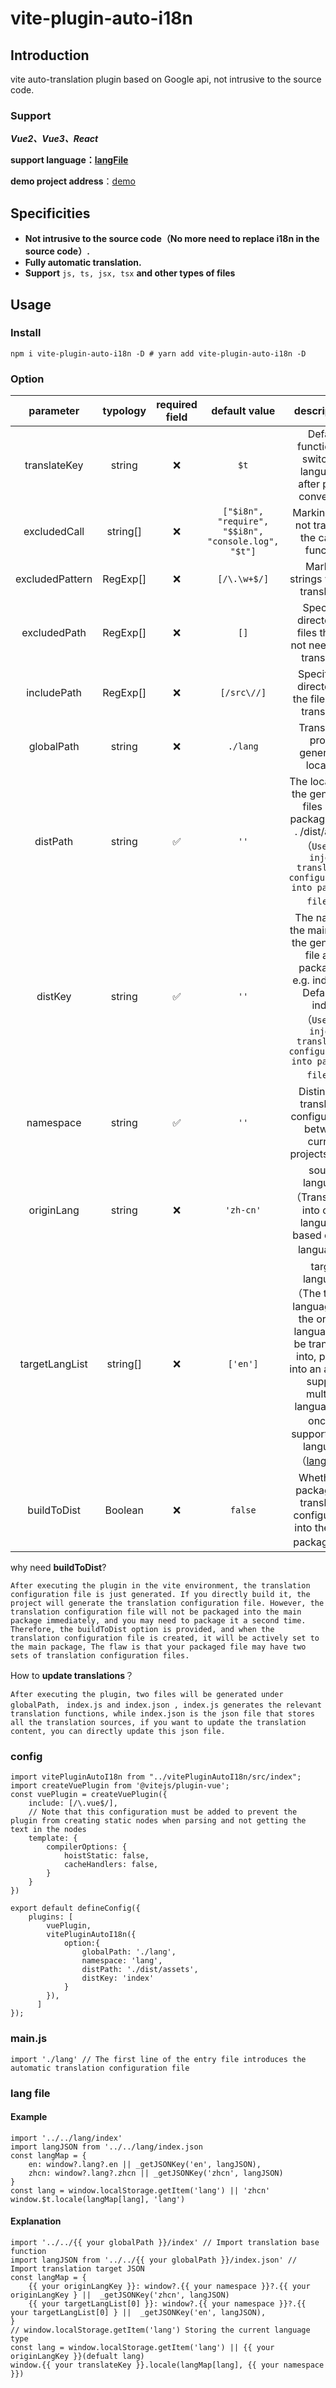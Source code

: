 # vite-plugin-auto-i18n

## Introduction

vite auto-translation plugin based on Google api, not intrusive to the source code.

### Support

**_Vue2、Vue3、React_**

**support language：[langFile](./language.js)**

**demo project address**：[demo](https://github.com/wenps/vitePluginAutoI18nDemo)

## Specificities

-   **Not intrusive to the source code（No more need to replace i18n in the source code）.**
-   **Fully automatic translation.**
-   **Support** `js, ts, jsx, tsx` **and other types of files**

## Usage

### Install

```
npm i vite-plugin-auto-i18n -D # yarn add vite-plugin-auto-i18n -D
```

### Option

|    parameter    | typology | required field |                    default value                    |                                                                                                   descriptions                                                                                                   |
| :-------------: | :------: | :------------: | :-------------------------------------------------: | :--------------------------------------------------------------------------------------------------------------------------------------------------------------------------------------------------------------: |
|  translateKey   |  string  |       ❌       |                        `$t`                         |                                                                         Default function for switching languages after plugin conversion                                                                         |
|  excludedCall   | string[] |       ❌       | `["$i8n", "require", "$$i8n", "console.log", "$t"]` |                                                                                 Marking does not translate the calling function                                                                                  |
| excludedPattern | RegExp[] |       ❌       |                    `[/\.\w+$/]`                     |                                                                                       Marking strings without translation                                                                                        |
|  excludedPath   | RegExp[] |       ❌       |                        `[]`                         |                                                                          Specify a directory of files that do not need to be translated                                                                          |
|   includePath   | RegExp[] |       ❌       |                     `[/src\//]`                     |                                                                               Specify the directory of the files to be translated                                                                                |
|   globalPath    |  string  |       ❌       |                      `./lang`                       |                                                                                     Translation profile generation location                                                                                      |
|    distPath     |  string  |       ✅       |                        `''`                         |                                 The location of the generated files after packaging e.g. . /dist/assets<br />（`Used to inject translation configurations into packaged files`）                                 |
|     distKey     |  string  |       ✅       |                        `''`                         |                    The name of the main file of the generated file after packaging, e.g. index.xxx Default is index<br />（`Used to inject translation configurations into packaged files`）                     |
|    namespace    |  string  |       ✅       |                        `''`                         |                                                                      Distinguish translation configurations between current projects online                                                                      |
|   originLang    |  string  |       ❌       |                      `'zh-cn'`                      |                                                                   source language（Translations into other languages based on that language）                                                                    |
| targetLangList  | string[] |       ❌       |                      `['en']`                       | target language（The type of language that the original language will be translated into, passed into an array to support multiple languages at once）<br />support target language（[langFile](./language.js)） |
|   buildToDist   | Boolean  |       ❌       |                       `false`                       |                                                                   Whether to package the translation configuration into the main package.（）                                                                    |

why need **buildToDist**?

`After executing the plugin in the vite environment, the translation configuration file is just generated. If you directly build it, the project will generate the translation configuration file. However, the translation configuration file will not be packaged into the main package immediately, and you may need to package it a second time. Therefore, the buildToDist option is provided, and when the translation configuration file is created, it will be actively set to the main package, The flaw is that your packaged file may have two sets of translation configuration files.`

How to **update translations**？

`After executing the plugin, two files will be generated under globalPath, ` `index.js and index.json , index.js generates the relevant translation functions, while index.json is the json file that stores all the translation sources, if you want to update the translation content, you can directly update this json file. `

### config

```
import vitePluginAutoI18n from "../vitePluginAutoI18n/src/index";
import createVuePlugin from '@vitejs/plugin-vue';
const vuePlugin = createVuePlugin({
    include: [/\.vue$/],
    // Note that this configuration must be added to prevent the plugin from creating static nodes when parsing and not getting the text in the nodes
    template: {
        compilerOptions: {
            hoistStatic: false,
            cacheHandlers: false,
        }
    }
})

export default defineConfig({
    plugins: [
        vuePlugin,
        vitePluginAutoI18n({
            option:{
                globalPath: './lang',
                namespace: 'lang',
                distPath: './dist/assets',
                distKey: 'index'
            }
        }),
      ]
});
```

### main.js

```
import './lang' // The first line of the entry file introduces the automatic translation configuration file
```

### lang file

#### Example

```
import '../../lang/index'
import langJSON from '../../lang/index.json
const langMap = {
    en: window?.lang?.en || _getJSONKey('en', langJSON),
    zhcn: window?.lang?.zhcn || _getJSONKey('zhcn', langJSON)
}
const lang = window.localStorage.getItem('lang') || 'zhcn'
window.$t.locale(langMap[lang], 'lang')
```

#### Explanation

```
import '../../{{ your globalPath }}/index' // Import translation base function
import langJSON from '../../{{ your globalPath }}/index.json' // Import translation target JSON
const langMap = {
    {{ your originLangKey }}: window?.{{ your namespace }}?.{{ your originLangKey } ||  _getJSONKey('zhcn', langJSON)
    {{ your targetLangList[0] }}: window?.{{ your namespace }}?.{{ your targetLangList[0] } ||  _getJSONKey('en', langJSON),
}
// window.localStorage.getItem('lang') Storing the current language type
const lang = window.localStorage.getItem('lang') || {{ your originLangKey }}(defualt lang)
window.{{ your translateKey }}.locale(langMap[lang], {{ your namespace }})
```

